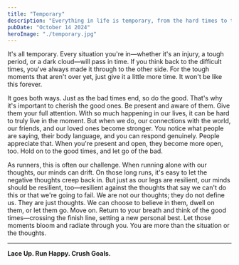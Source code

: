```yaml
---
title: "Temporary"
description: "Everything in life is temporary, from the hard times to the good. Embrace the present and let each moment shape you."
pubDate: "October 14 2024"
heroImage: "./temporary.jpg"
---
```


It's all temporary. Every situation you're in—whether it's an injury, a tough period, or a dark cloud—will pass in time. If you think back to the difficult times, you've always made it through to the other side. For the tough moments that aren't over yet, just give it a little more time. It won't be like this forever.

It goes both ways. Just as the bad times end, so do the good. That's why it's important to cherish the good ones. Be present and aware of them. Give them your full attention. With so much happening in our lives, it can be hard to truly live in the moment. But when we do, our connections with the world, our friends, and our loved ones become stronger. You notice what people are saying, their body language, and you can respond genuinely. People appreciate that. When you're present and open, they become more open, too. Hold on to the good times, and let go of the bad.

As runners, this is often our challenge. When running alone with our thoughts, our minds can drift. On those long runs, it's easy to let the negative thoughts creep back in. But just as our legs are resilient, our minds should be resilient, too—resilient against the thoughts that say we can't do this or that we're going to fail. We are not our thoughts; they do not define us. They are just thoughts. We can choose to believe in them, dwell on them, or let them go. Move on. Return to your breath and think of the good times—crossing the finish line, setting a new personal best. Let those moments bloom and radiate through you. You are more than the situation or the thoughts.

---

**Lace Up. Run Happy. Crush Goals.**
